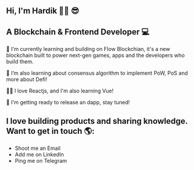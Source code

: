 ## Hi, I'm Hardik 👋🏾 😎 
## A Blockchain & Frontend Developer 💻 

🔭 I'm currently learning and building on Flow Blockchian, it's a new blockchain built to power next-gen games, apps and the developers who build them.

🌱 I’m also learning about consensus algorithm to implement PoW, PoS and more about Defi!

👨‍💻 I love Reactjs, and I'm also learning Vue!

💪 I'm getting ready to release an dapp, stay tuned!

## I love building products and sharing knowledge. Want to get in touch 🌎:
<ul>
  <li><a href="mailto: er.hardiksharma05@gmail.com" style="text-decoration:none" target="_blank">Shoot me an Email<a/></li>
  <li><a href="https://www.linkedin.com/in/hardik-sharma/" style="text-decoration:none" target="_blank">Add me on LinkedIn</a></li>
  <li><a href="https://telegram.me/Oxhardik" style="text-decoration:none" target="_blank">Ping me on Telegram</a></li>
</ul>



